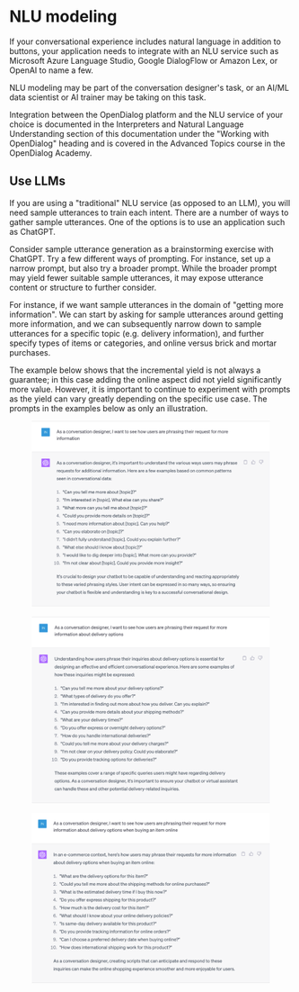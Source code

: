# NLU modeling

If your conversational experience includes natural language in addition to buttons, your application needs to integrate with an NLU service such as Microsoft Azure Language Studio, Google DialogFlow or Amazon Lex, or OpenAI to name a few.&#x20;

NLU modeling may be part of the conversation designer's task, or an AI/ML data scientist or AI trainer may be taking on this task.&#x20;

Integration between the OpenDialog platform and the NLU service of your choice is documented in the Interpreters and Natural Language Understanding section of this documentation under the "Working with OpenDialog" heading and is covered in the Advanced Topics course in the OpenDialog Academy.&#x20;

## Use LLMs

If you are using a "traditional" NLU service (as opposed to an LLM), you will need sample utterances to train each intent. There are a number of ways to gather sample utterances. One of the options is to use an application such as ChatGPT.&#x20;

Consider sample utterance generation as a brainstorming exercise with ChatGPT. Try a few different ways of prompting. For instance, set up a narrow prompt, but also try a broader prompt. While the broader prompt may yield fewer suitable sample utterances, it may expose utterance content or structure to further consider.&#x20;

For instance, if we want sample utterances in the domain of "getting more information". We can start by asking for sample utterances around getting more information, and we can subsequently narrow down to sample utterances for a specific topic (e.g. delivery information), and further specify types of items or categories, and online versus brick and mortar purchases.&#x20;

The example below shows that the incremental yield is not always a guarantee; in this case adding the online aspect did not yield significantly more value. However, it is important to continue to experiment with prompts as the yield can vary greatly depending on the specific use case. The prompts in the examples below as only an illustration. &#x20;

<figure><img src="../../../../.gitbook/assets/2023-06-09_16-10-54.png" alt=""><figcaption></figcaption></figure>

<figure><img src="../../../../.gitbook/assets/2023-06-09_16-11-08.png" alt=""><figcaption></figcaption></figure>

<figure><img src="../../../../.gitbook/assets/2023-06-09_16-11-21.png" alt=""><figcaption></figcaption></figure>
